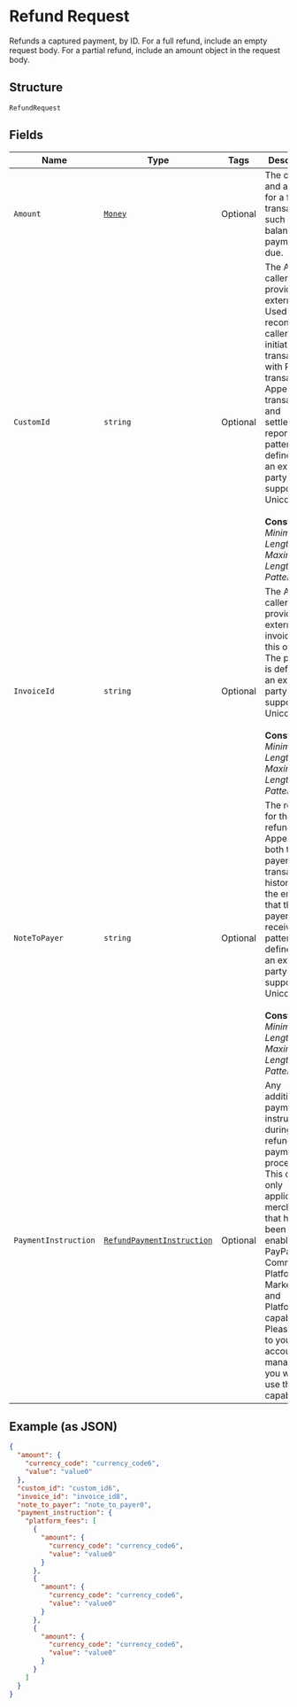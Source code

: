 
# Refund Request

Refunds a captured payment, by ID. For a full refund, include an empty request body. For a partial refund, include an amount object in the request body.

## Structure

`RefundRequest`

## Fields

| Name | Type | Tags | Description |
|  --- | --- | --- | --- |
| `Amount` | [`Money`](../../doc/models/money.md) | Optional | The currency and amount for a financial transaction, such as a balance or payment due. |
| `CustomId` | `string` | Optional | The API caller-provided external ID. Used to reconcile API caller-initiated transactions with PayPal transactions. Appears in transaction and settlement reports. The pattern is defined by an external party and supports Unicode.<br><br>**Constraints**: *Minimum Length*: `1`, *Maximum Length*: `127`, *Pattern*: `^.*$` |
| `InvoiceId` | `string` | Optional | The API caller-provided external invoice ID for this order. The pattern is defined by an external party and supports Unicode.<br><br>**Constraints**: *Minimum Length*: `1`, *Maximum Length*: `127`, *Pattern*: `^.*$` |
| `NoteToPayer` | `string` | Optional | The reason for the refund. Appears in both the payer's transaction history and the emails that the payer receives. The pattern is defined by an external party and supports Unicode.<br><br>**Constraints**: *Minimum Length*: `1`, *Maximum Length*: `255`, *Pattern*: `^.*$` |
| `PaymentInstruction` | [`RefundPaymentInstruction`](../../doc/models/refund-payment-instruction.md) | Optional | Any additional payments instructions during refund payment processing. This object is only applicable to merchants that have been enabled for PayPal Commerce Platform for Marketplaces and Platforms capability. Please speak to your account manager if you want to use this capability. |

## Example (as JSON)

```json
{
  "amount": {
    "currency_code": "currency_code6",
    "value": "value0"
  },
  "custom_id": "custom_id6",
  "invoice_id": "invoice_id8",
  "note_to_payer": "note_to_payer0",
  "payment_instruction": {
    "platform_fees": [
      {
        "amount": {
          "currency_code": "currency_code6",
          "value": "value0"
        }
      },
      {
        "amount": {
          "currency_code": "currency_code6",
          "value": "value0"
        }
      },
      {
        "amount": {
          "currency_code": "currency_code6",
          "value": "value0"
        }
      }
    ]
  }
}
```


